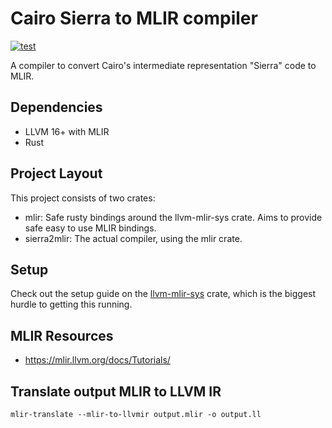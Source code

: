 # Cairo Sierra to MLIR compiler
[![test](https://github.com/lambdaclass/cairo_sierra_to_mlir/actions/workflows/test.yml/badge.svg)](https://github.com/lambdaclass/cairo_sierra_to_mlir/actions/workflows/test.yml)

A compiler to convert Cairo's intermediate representation "Sierra" code to MLIR.

## Dependencies

- LLVM 16+ with MLIR
- Rust

## Project Layout

This project consists of two crates:

- mlir: Safe rusty bindings around the llvm-mlir-sys crate. Aims to provide safe easy to use MLIR bindings.
- sierra2mlir: The actual compiler, using the mlir crate.

## Setup

Check out the setup guide on the [llvm-mlir-sys](https://github.com/lambdaclass/llvm-mlir-sys) crate, which is the biggest hurdle to getting this running.

## MLIR Resources
- https://mlir.llvm.org/docs/Tutorials/

## Translate output MLIR to LLVM IR

```
mlir-translate --mlir-to-llvmir output.mlir -o output.ll
```
